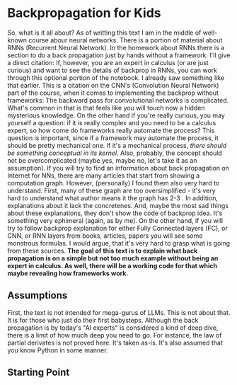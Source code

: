 # Backpropagation for Kids

So, what is it all about? As of writting this text I am in the middle of well-known course abour neural networks. There is a portion of material about RNNs (Recurrent Neural Network). In the homework about RNNs there is a section to do a back propagation just by hands without a framework. I'll give a direct citation: If, however, you are an expert in calculus (or are just curious) and want to see the details of backprop in RNNs, you can work through this optional portion of the notebook. I already saw something like that earlier. This is a citation on the CNN's (Convolution Neural Network) part of the course, when it comes to implementing the backprop without frameworks: The backward pass for convolutional networks is complicated. What's common in that is that feels like you will touch now a hidden mysterious knowledge. On the other hand if you're really curious, you may yourself a question: if it is really complex and you need to be a calculus expert, so how come do frameworks really automate the process? This question is important, since if a framework may automate the process, it should be pretty mechanical one. If it's a mechanical process, _there should be something conceptual in its kernel_. Also, probably, the concept should not be overcomplicated (maybe yes, maybe no, let's take it as an assumption). If you will try to find an information about back propagation on Internet for NNs, there are many articles that start from showing a computation graph. However, (personally) I found them also very hard to understand. First, many of these graph are too oversimplified - it's very hard to understand what author means it the graph has 2-3 . In addition, explanations about it lack the concretenes. And, maybe the most sad things about these explanations, they don't show the code of backprop idea. It's something very ephimeral (again, as by me). On the other hand, if you will try to follow backprop explanation for either Fully Connected layers (FC), or CNN, or RNN layers from books, articles, papers you will see some monstrous formulas. I would argue, that it's very hard to grasp what is going from these sources. **The goal of this text is to explain what back propagation is on a simple but not too much example without being an expert in calculus. As well, there will be a working code for that which maybe revealing how frameworks work.**

## Assumptions

First, the text is not intended for mega-gurus of LLMs. This is not about that. It is for those who just do their first babysteps. Although the back propagation is by today's "AI experts" is considered a kind of deep dive, there is a limit of how much deep you need to go. For instance, the law of partial derivates is not proved here. It's taken as-is. It's also assumed that you know Python in some manner.

## Starting Point

